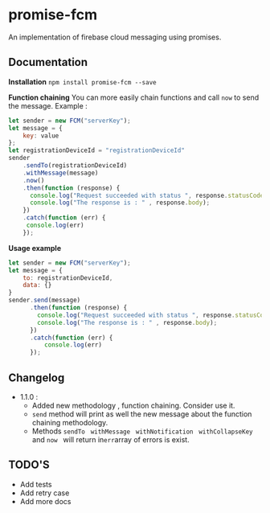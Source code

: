 promise-fcm
===================
An implementation of firebase cloud messaging using promises.

Documentation
-------------

**Installation**
`npm install promise-fcm --save`


**Function chaining**
You can more easily chain functions and call `now` to send the message.
Example :

```javascript
let sender = new FCM("serverKey");
let message = {
	key: value
};
let registrationDeviceId = "registrationDeviceId"
sender
	.sendTo(registrationDeviceId)
	.withMessage(message)
	.now()
	.then(function (response) {
	  console.log("Request succeeded with status ", response.statusCode);
	  console.log("The response is : " , response.body);
	})
	.catch(function (err) {
	 console.log(err)
	});
```


**Usage example**
```javascript
let sender = new FCM("serverKey");
let message = {
	to: registrationDeviceId,
	data: {}
}
sender.send(message)
      .then(function (response) {
        console.log("Request succeeded with status ", response.statusCode);
        console.log("The response is : " , response.body);
      })
      .catch(function (err) {
    	  console.log(err)
      });
```

Changelog
-------------
* 1.1.0 :
	*  Added new methodology , function chaining. Consider use it.
	* `send` method will print as well the new message about the function chaining methodology.
	* Methods `sendTo ` `withMessage ` `withNotification `  `withCollapseKey ` and `now ` will return in`err`array of errors is exist.

TODO'S
-------------
 * Add tests
 * Add retry case
 * Add more docs 

